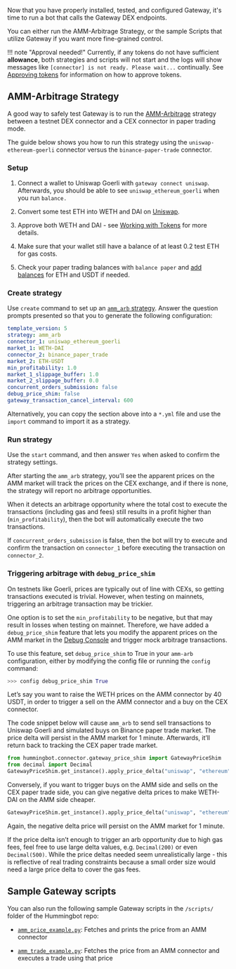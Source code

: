 Now that you have properly installed, tested, and configured Gateway, it's time to run a bot that calls the Gateway DEX endpoints.

You can either run the AMM-Arbitrage Strategy, or the sample Scripts that utilize Gateway if you want more fine-grained control.

!!! note "Approval needed!"
    Currently, if any tokens do not have sufficient **allowance**, both strategies and scripts will not start and the logs will show messages like `[connector] is not ready. Please wait...` continually. See [Approving tokens](/gateway/tokens/#approving-tokens) for information on how to approve tokens.

## AMM-Arbitrage Strategy

A good way to safely test Gateway is to run the [AMM-Arbitrage](/strategies/amm-arbitrage) strategy between a testnet DEX connector and a CEX connector in paper trading mode.

The guide below shows you how to run this strategy using the `uniswap-ethereum-goerli` connector versus the `binance-paper-trade` connector.

### Setup

1. Connect a wallet to Uniswap Goerli with `gateway connect uniswap`. Afterwards, you should be able to see `uniswap_ethereum_goerli` when you run `balance.`

2. Convert some test ETH into WETH and DAI on [Uniswap](https://app.uniswap.org/#/swap).

3. Approve both WETH and DAI - see [Working with Tokens](tokens.md) for more details.

4. Make sure that your wallet still have a balance of at least 0.2 test ETH for gas costs.

5. Check your paper trading balances with `balance paper` and [add balances](/global-configs/paper-trade/#adding-paper-trade-balance) for ETH and USDT if needed.

### Create strategy

Use `create` command to set up an [`amm_arb` strategy](../strategies/amm-arbitrage/). Answer the question prompts presented so that you to generate the following configuration:

```yaml
template_version: 5
strategy: amm_arb
connector_1: uniswap_ethereum_goerli
market_1: WETH-DAI
connector_2: binance_paper_trade
market_2: ETH-USDT
min_profitability: 1.0
market_1_slippage_buffer: 1.0
market_2_slippage_buffer: 0.0
concurrent_orders_submission: false
debug_price_shim: false
gateway_transaction_cancel_interval: 600
```

Alternatively, you can copy the section above into a `*.yml` file and use the `import` command to import it as a strategy.

### Run strategy

Use the `start` command, and then answer `Yes` when asked to confirm the strategy settings.

After starting the `amm_arb` strategy, you’ll see the apparent prices on the AMM market will track the prices on the CEX exchange, and if there is none, the strategy will report no arbitrage opportunities. 

When it detects an arbitrage opportunity where the total cost to execute the transactions (including gas and fees) still results in a profit higher than (`min_profitability`), then the bot will automatically execute the two transactions.

If `concurrent_orders_submission` is false, then the bot will try to execute and confirm the transaction on `connector_1` before executing the transaction on `connector_2`.

### Triggering arbitrage with `debug_price_shim`

On testnets like Goerli, prices are typically out of line with CEXs, so getting transactions executed is trivial. However, when testing on mainnets, triggering an arbitrage transaction may be trickier.

One option is to set the `min_profitability` to be negative, but that may result in losses when testing on mainnet. Therefore, we have added a `debug_price_shim` feature that lets you modify the apparent prices on the AMM market in the [Debug Console](/developers/debug/) and trigger mock arbitrage transactions.

To use this feature, set `debug_price_shim` to True in your `amm-arb` configuration, either by modifying the config file or running the `config` command:

```python
>>> config debug_price_shim True
```

Let’s say you want to raise the WETH prices on the AMM connector by 40 USDT, in order to trigger a sell on the AMM connector and a buy on the CEX connector. 

The code snippet below will cause `amm_arb` to send sell transactions to Uniswap Goerli and simulated buys on Binance paper trade market. The price delta will persist in the AMM market for 1 minute. Afterwards, it’ll return back to tracking the CEX paper trade market.

```python
from hummingbot.connector.gateway_price_shim import GatewayPriceShim
from decimal import Decimal
GatewayPriceShim.get_instance().apply_price_delta("uniswap", "ethereum", "goerli", "WETH-DAI", Decimal(40))
```

Conversely, if you want to trigger buys on the AMM side and sells on the CEX paper trade side, you can give negative delta prices to make WETH-DAI on the AMM side cheaper.

```python
GatewayPriceShim.get_instance().apply_price_delta("uniswap", "ethereum", "goerli", "WETH-DAI", Decimal(-40))
```

Again, the negative delta price will persist on the AMM market for 1 minute.

If the price delta isn’t enough to trigger an arb opportunity due to high gas fees, feel free to use large delta values, e.g. `Decimal(200)` or even `Decimal(500)`. While the price deltas needed seem unrealistically large - this is reflective of real trading constraints because a small order size would need a large price delta to cover the gas fees.

## Sample Gateway scripts

You can also run the following sample Gateway scripts in the `/scripts/` folder of the Hummingbot repo:

* [`amm_price_example.py`](https://github.com/hummingbot/hummingbot/blob/master/scripts/amm_price_example.py): Fetches and prints the price from an AMM connector

* [`amm_trade_example.py`](https://github.com/hummingbot/hummingbot/blob/master/scripts/amm_trade_example.py): Fetches the price from an AMM connector and executes a trade using that price
